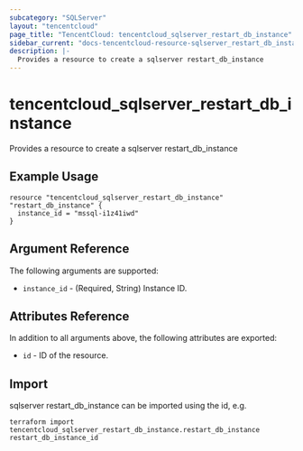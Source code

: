 ```yaml
---
subcategory: "SQLServer"
layout: "tencentcloud"
page_title: "TencentCloud: tencentcloud_sqlserver_restart_db_instance"
sidebar_current: "docs-tencentcloud-resource-sqlserver_restart_db_instance"
description: |-
  Provides a resource to create a sqlserver restart_db_instance
---
```


# tencentcloud_sqlserver_restart_db_instance

Provides a resource to create a sqlserver restart_db_instance

## Example Usage

```hcl
resource "tencentcloud_sqlserver_restart_db_instance" "restart_db_instance" {
  instance_id = "mssql-i1z41iwd"
}
```

## Argument Reference

The following arguments are supported:

* `instance_id` - (Required, String) Instance ID.

## Attributes Reference

In addition to all arguments above, the following attributes are exported:

* `id` - ID of the resource.



## Import

sqlserver restart_db_instance can be imported using the id, e.g.

```
terraform import tencentcloud_sqlserver_restart_db_instance.restart_db_instance restart_db_instance_id
```

